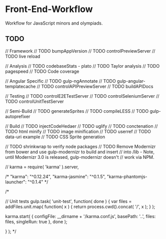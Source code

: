 Front-End-Workflow
==================

Workflow for JavaScript minors and olympiads.

TODO
----

// Framework
// TODO bumpAppVersion
// TODO controlPreviewServer
// TODO live reload

// Analysis
// TODO codebaseStats - plato
// TODO Taylor analysis
// TODO pagespeed
// TODO Code coverage

// Angular Specific
// TODO gulp-ngAnnotate
// TODO gulp-angular-templatecache
// TODO controlAPIPreviewServer
// TODO buildAPIDocs

// Testing
// TODO controlE2ETestServer
// TODO controlSeleniumServer
// TODO controlUnitTestServer

// Semi-Build
// TODO generateSprites
// TODO compileLESS
// TODO gulp-autoprefixer

// Build
// TODO injectCodeHedaer
// TODO uglify
// TODO conctenation
// TODO html minify
// TODO image minification
// TODO userref
// TODO data-uri example
// TODO CSS Sprite generation

// TODO shrinkwrap to verify node packages
// TODO Remove Modernizr from bower and use gulp-modernizr to build and insert
// into /lib - Note, until Modernizr 3.0 is released, gulp-modernizr doesn't
// work via NPM.

// karma     = require( 'karma' ).server,

/*
    "karma": "^0.12.24",
    "karma-jasmine": "^0.1.5",
    "karma-phantomjs-launcher": "^0.1.4"
    */

/*



// Unit tests
gulp.task( 'unit-test', function( done ) {
  var files = addFiles.unit.map( function( x ) {
    return process.cwd().concat( '/', x );
  } );

  karma.start( {
    configFile: __dirname + '/karma.conf.js',
    basePath: '..',
    files: files,
    singleRun: true
  }, done );

} );
*/
